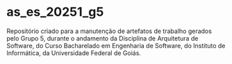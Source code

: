 # as_es_20251_g5
Repositório criado para a manutenção de artefatos de trabalho gerados pelo Grupo 5, durante o andamento da Disciplina de Arquitetura de Software, do Curso Bacharelado em Engenharia de Software, do Instituto de Informática, da Universidade Federal de Goiás.
